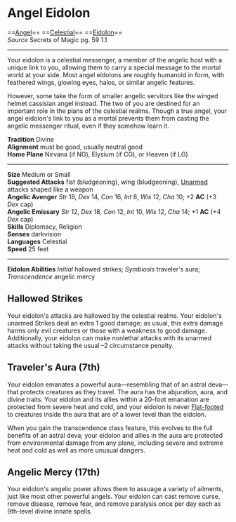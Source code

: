 

# Angel Eidolon

==[Angel](../../../Traits/Angel.md)== ==[Celestial](../../../Traits/Celestial.md)== ==[Eidolon](../../../Traits/Eidolon.md)==  
*Source* Secrets of Magic pg. 59 1.1

---

Your eidolon is a celestial messenger, a member of the angelic host with a unique link to you, allowing them to carry a special message to the mortal world at your side. Most angel eidolons are roughly humanoid in form, with feathered wings, glowing eyes, halos, or similar angelic features.

However, some take the form of smaller angelic servitors like the winged helmet cassisian angel instead. The two of you are destined for an important role in the plans of the celestial realms. Though a true angel, your angel eidolon's link to you as a mortal prevents them from casting the angelic messenger ritual, even if they somehow learn it.

__Tradition__ Divine  
__Alignment__ must be good, usually neutral good  
__Home Plane__ Nirvana (if NG), Elysium (if CG), or Heaven (if LG)

---

__Size__ Medium or Small  
__Suggested Attacks__ fist (bludgeoning), wing (bludgeoning), [Unarmed](../../../Traits/Unarmed.md) attacks shaped like a weapon  
__Angelic Avenger__ *Str* 18, *Dex* 14, *Con* 16, *Int* 8, *Wis* 12, *Cha* 10; +2 __AC__ (+3 *Dex* cap)  
__Angelic Emissary__ *Str* 12, *Dex* 18, *Con* 12, *Int* 10, *Wis* 12, *Cha* 14; +1 __AC__ (+4 *Dex* cap)  
__Skills__ Diplomacy, Religion  
__Senses__ darkvision  
__Languages__ Celestial  
__Speed__ 25 feet

---

__Eidolon Abilities__ *Initial* hallowed strikes; *Symbiosis* traveler's aura; *Transcendence* angelic mercy

## Hallowed Strikes

Your eidolon's attacks are hallowed by the celestial realms. Your eidolon's unarmed Strikes deal an extra 1 good damage; as usual, this extra damage harms only evil creatures or those with a weakness to good damage. Additionally, your eidolon can make nonlethal attacks with its unarmed attacks without taking the usual –2 circumstance penalty.

## Traveler's Aura (7th)

Your eidolon emanates a powerful aura—resembling that of an astral deva—that protects creatures as they travel. The aura has the abjuration, aura, and divine traits. Your eidolon and its allies within a 20-foot emanation are protected from severe heat and cold, and your eidolon is never [Flat-footed](../../../Conditions/Flat-footed.md) to creatures inside the aura that are of a lower level than the eidolon.

When you gain the transcendence class feature, this evolves to the full benefits of an astral deva; your eidolon and allies in the aura are protected from environmental damage from any plane, including severe and extreme heat and cold as well as more unusual dangers.

## Angelic Mercy (17th)

Your eidolon's angelic power allows them to assuage a variety of ailments, just like most other powerful angels. Your eidolon can cast remove curse, remove disease, remove fear, and remove paralysis once per day each as 9th-level divine innate spells.
